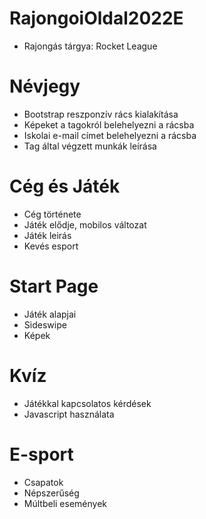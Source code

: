 # RajongoiOldal2022E

- Rajongás tárgya: Rocket League

# Névjegy

- Bootstrap reszponzív rács kialakítása
- Képeket a tagokról belehelyezni a rácsba
- Iskolai e-mail címet belehelyezni a rácsba
- Tag által végzett munkák leírása

# Cég és Játék

- Cég története
- Játék elődje, mobilos változat
- Játék leirás
- Kevés esport

# Start Page

- Játék alapjai
- Sideswipe
- Képek

# Kvíz

- Játékkal kapcsolatos kérdések
- Javascript használata

# E-sport

- Csapatok
- Népszerűség
- Múltbeli események
